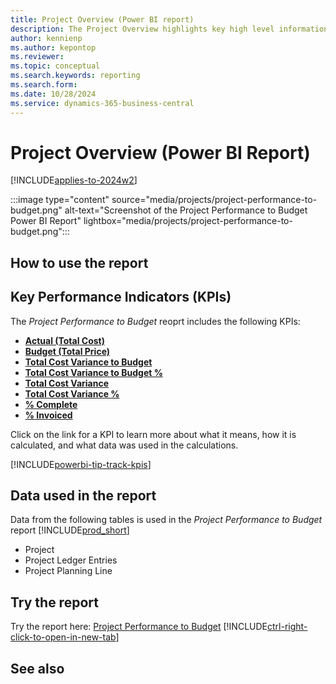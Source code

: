 ```yaml
---
title: Project Overview (Power BI report)
description: The Project Overview highlights key high level information for your organizations project activity.
author: kennienp
ms.author: kepontop
ms.reviewer: 
ms.topic: conceptual
ms.search.keywords: reporting
ms.search.form: 
ms.date: 10/28/2024
ms.service: dynamics-365-business-central
---
```


# Project Overview (Power BI Report)
[!INCLUDE[applies-to-2024w2](includes/applies-to-2024w2.md)]

:::image type="content" source="media/projects/project-performance-to-budget.png" alt-text="Screenshot of the Project Performance to Budget Power BI Report" lightbox="media/projects/project-performance-to-budget.png":::

## How to use the report

## Key Performance Indicators (KPIs)
The *Project Performance to Budget* reoprt includes the following KPIs:
- [**Actual (Total Cost)**](####)
- [**Budget (Total Price)**](####)
- [**Total Cost Variance to Budget**](####)
- [**Total Cost Variance to Budget %**](####)
- [**Total Cost Variance**](####)
- [**Total Cost Variance %**](####)
- [**% Complete**](###)
- [**% Invoiced**](###)


Click on the link for a KPI to learn more about what it means, how it is calculated, and what data was used in the calculations. 

[!INCLUDE[powerbi-tip-track-kpis](includes/powerbi-tip-track-kpis.md)]

## Data used in the report
Data from the following tables is used in the *Project Performance to Budget* report [!INCLUDE[prod_short](includes/prod_short.md)]
- Project
- Project Ledger Entries
- Project Planning Line

## Try the report
Try the report here: [Project Performance to Budget](https://businesscentral.dynamics.com?page=37037)
[!INCLUDE[ctrl-right-click-to-open-in-new-tab](includes/ctrl-right-click-to-open-in-new-tab.md)]

## See also